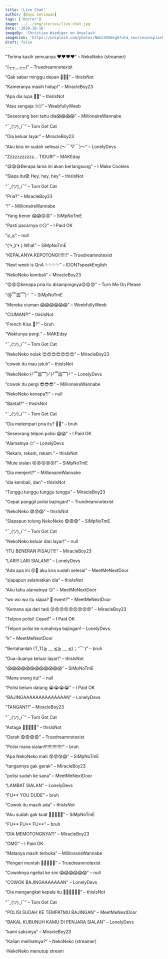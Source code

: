 ```yaml
---
title: 'Live Chat'
author: [Bayu Setiawan]
tags: ['Horror']
image: ../../img/stories/live-chat.jpg
date: '2020-10-16'
imageBy: 'Christian Wiediger on Unpslash'
imageLink: 'https://unsplash.com/photos/NmGzVG5Wsg8?utm_source=unsplash&utm_medium=referral&utm_content=creditShareLink'
draft: false
---
```

“Terima kasih semuanya ❤❤❤❤” – NekoNeko (streamer)

“(┬┬﹏┬┬)” – Truedreamnotexist

“Gak sabar minggu depan 👏👏👏” – thisIsNot

“Kameranya masih hidup!” – MiracleBoy23

“Apa dia lupa 🤷‍♂‍” – thisIsNot

“Atau sengaja 🙄😍” – WeebfullyWeeb

“Seseorang beri tahu dia😱😱😱😱” – MillionaireWannabe

“¯\_(ツ)_/¯” – Tom Got Cat

“Dia keluar layar” – MiracleBoy23

“Aku kira ini sudah selesai (～￣▽￣)～” – LonelyDevs

“Zzzzzzzzzzz… TIDUR!” – MAKEday

“😪😪😪Berapa lama ini akan berlangsung” – I Make Cookies

“Siapa itu😨 Hey, hey, hey” – thisIsNot

“¯\_(ツ)_/¯” – Tom Got Cat

“Pria?” – MiracleBoy23

“!” – MillionaireWannabe

“Yang bener 😱😱😡😡” – SiMpNoTmE

“Pasti pacarnya 🙄😏” – I Paid OK

“ಥ_ಥ” – null

“( ͡• ͜ʖ ͡• ) What” – SiMpNoTmE

“KEPALANYA KEPOTONG!!!!!!!” – Truedreamnotexist

“Next week is QnA ✨✨✨✨” – IDONTspeakEnglish

“NekoNeko kembali” – MiracleBoy23

“😡😡😡kenapa pria itu disampingnya😡😡😡” – Turn Me On Please

“(╬▔皿▔)╯” – SiMpNoTmE

“Mereka ciuman 😱😱😱😱😱😱” – WeebfullyWeeb

“CIUMAN?!” – thisIsNot

“French Kiss 🤔?” – bruh

“Waktunya pergi.” – MAKEday

“¯\_(ツ)_/¯” – Tom Got Cat

“NekoNeko nolak 😍😍😍😍😍😍😍” – MiracleBoy23

“cowok itu mau jatuh” – thisIsNot

“NekoNeko (╯▔皿▔)╯(╯▔皿▔)╯” – LonelyDevs

“cowok itu pergi 😎😎😎” – MillionaireWannabe

“NekoNeko kenapa?!” – null

“Bantal?” – thisIsNot

“¯\_(ツ)_/¯” – Tom Got Cat

“Dia melempari pria itu? 🤷‍♀‍” – bruh

“Seseorang telpon polisi 😱😱” – I Paid OK

“Alamatnya 🙄” – LonelyDevs

“Rekam, rekam, rekam.” – thisIsNot

“Mute sialan 😡😡😡😡😡!” – SiMpNoTmE

“Dia menjerit?” – MillionaireWannabe

“dia kembali, dan” – thisIsNot

“Tunggu tunggu tunggu tunggu” – MiracleBoy23

“Cepat panggil polisi bajingan!” – Truedreamnotexist

“NekoNeko 😨😰😱” – thisIsNot

“Siapapun tolong NekoNeko 😨😨😨” – SiMpNoTmE

“¯\_(ツ)_/¯” – Tom Got Cat

“NekoNeko keluar dari layar!” – null

“ITU BENERAN PISAU?!!!” – MiracleBoy23

“LARI!! LARI SIALAN!!” – LonelyDevs

“Ada apa ini 😵🥱 aku kira sudah selesai” – MeetMeNextDoor

“siapapun selamatkan dia” – thisIsNot

“Aku tahu alamatnya 😏” – MeetMeNextDoor

“wo wo wo itu siapa? 🤔 event?” – MeetMeNextDoor

“Kemana aja dari tadi 😡😡😡😡😡😡😡😡😡” – MiracleBoy23

“Telpon polisi! Cepat!” – I Paid OK

“Telpon polisi ke rumahnya bajingan! – LonelyDevs

“k” –  MeetMeNextDoor

“Bertahanlah (T_T)≧ ﹏ ≦≧ ﹏ ≦(；′⌒`)” – bruh

“Dua-duanya keluar layar!” – thisIsNot

“😱😱😱😱😱😱😱😱😱😱😱😱” – SiMpNoTmE

“Mana orang itu!” – null

“Polisi belum datang 😭😭😭😭” – I Paid OK

“BAJINGAAAAAAAAAAAAAAN” – LonelyDevs

“TANGAN?!” – MiracleBoy23

“¯\_(ツ)_/¯” – Tom Got Cat

“Astaga 🤢🤢🤢🤢🤮” – thisIsNot

“Darah 😨😨😨😨” – Truedreamnotexist

“Polisi mana sialan!!!!!!!!!!!!!!!” – bruh

“Apa NekoNeko mati 😰😰😰😱” – SiMpNoTmE

“tangannya gak gerak” – MiracleBoy23

“polisi sudah ke sana” – MeetMeNextDoor

“LAMBAT SIALAN” – LonelyDevs

“FU** YOU DUDE” – bruh

“Cowok itu masih ada” – thisIsNot

“Aku sudah gak kuat 🤢🤢🤢🤢🤮” – SiMpNoTmE

“FU** FU** FU**” – bruh

“DIA MEMOTONGNYA?!” – MiracleBoy23

“OMG” – I Paid OK

“Matanya masih terbuka” – MillionaireWannabe

“Pengen muntah 🤢🤢🤢🤮😡” – Truedreamnotexist

“Cowoknya ngeliat ke sini 😱😱😱😱😱😱” – null

“COWOK BAJINGAAAAAAAN” – LonelyDevs

“Dia mengangkat kepala itu 🤮🤮🤮🤮🤮🤮” –  thisIsNot

“¯\_(ツ)_/¯” – Tom Got Cat

“POLISI SUDAH KE TEMPATMU BAJINGAN” – MeetMeNextDoor

“BAKAL KUBUNUH KAMU DI PENJARA SIALAN” – LonelyDevs

“kami saksinya” – MiracleBoy23

“Kalian melihatnya?” – NekoNeko (streamer)

-NekoNeko menutup stream
